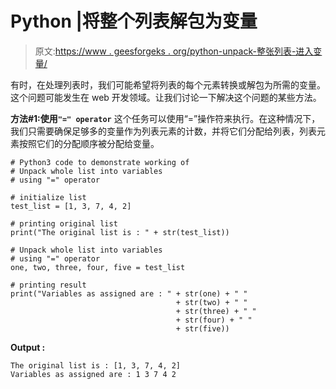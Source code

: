 # Python |将整个列表解包为变量

> 原文:[https://www . geesforgeks . org/python-unpack-整张列表-进入变量/](https://www.geeksforgeeks.org/python-unpack-whole-list-into-variables/)

有时，在处理列表时，我们可能希望将列表的每个元素转换或解包为所需的变量。这个问题可能发生在 web 开发领域。让我们讨论一下解决这个问题的某些方法。

**方法#1:使用`"=" operator`**
这个任务可以使用“=”操作符来执行。在这种情况下，我们只需要确保足够多的变量作为列表元素的计数，并将它们分配给列表，列表元素按照它们的分配顺序被分配给变量。

```
# Python3 code to demonstrate working of
# Unpack whole list into variables
# using "=" operator

# initialize list
test_list = [1, 3, 7, 4, 2]

# printing original list
print("The original list is : " + str(test_list))

# Unpack whole list into variables
# using "=" operator
one, two, three, four, five = test_list

# printing result
print("Variables as assigned are : " + str(one) + " "
                                     + str(two) + " "
                                     + str(three) + " "
                                     + str(four) + " "
                                     + str(five))
```

**Output :**

```
The original list is : [1, 3, 7, 4, 2]
Variables as assigned are : 1 3 7 4 2

```